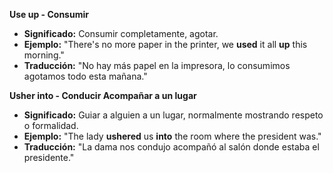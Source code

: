 

**Use up - Consumir**

*   **Significado:** Consumir completamente, agotar.
*   **Ejemplo:** "There's no more paper in the printer, we **used** it all **up** this morning."
*   **Traducción:** "No hay más papel en la impresora, lo consumimos agotamos todo esta mañana."

**Usher into - Conducir Acompañar a un lugar**

*   **Significado:** Guiar a alguien a un lugar, normalmente mostrando respeto o formalidad.
*   **Ejemplo:** "The lady **ushered** us **into** the room where the president was."
*   **Traducción:** "La dama nos condujo acompañó al salón donde estaba el presidente."

